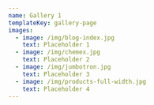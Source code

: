 ```yaml
---
name: Gallery 1
templateKey: gallery-page
images:
  - image: /img/blog-index.jpg
    text: Placeholder 1
  - image: /img/chemex.jpg
    text: Placeholder 2
  - image: /img/jumbotron.jpg
    text: Placeholder 3
  - image: /img/products-full-width.jpg
    text: Placeholder 4
---
```


